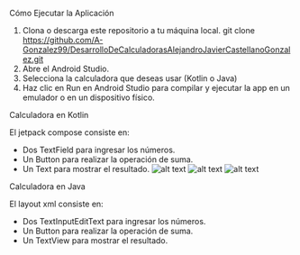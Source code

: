 Cómo Ejecutar la Aplicación
1. Clona o descarga este repositorio a tu máquina local.
git clone https://github.com/A-Gonzalez99/DesarrolloDeCalculadorasAlejandroJavierCastellanoGonzalez.git
2. Abre el Android Studio.
3. Selecciona la calculadora que deseas usar (Kotlin o Java)
4. Haz clic en Run en Android Studio para compilar y ejecutar la app en un emulador o en un dispositivo físico.

Calculadora en Kotlin

El jetpack compose consiste en:
- Dos TextField para ingresar los números.
- Un Button para realizar la operación de suma.
- Un Text para mostrar el resultado.
![alt text](https://i.ibb.co/fHXmS9j/Screenshot-20250116-182509.png)
![alt text](https://i.ibb.co/Bf8h23G/Screenshot-20250116-182545.png)
![alt text](https://i.ibb.co/JyjGkwT/Screenshot-20250116-182604.png)

Calculadora en Java

El layout xml consiste en:
- Dos TextInputEditText para ingresar los números.
- Un Button para realizar la operación de suma.
- Un TextView para mostrar el resultado.